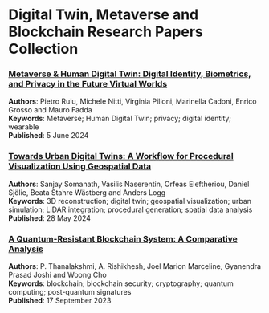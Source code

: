 # Digital Twin, Metaverse and Blockchain Research Papers Collection

### [Metaverse & Human Digital Twin: Digital Identity, Biometrics, and Privacy in the Future Virtual Worlds](https://www.mdpi.com/2818564)
<b>Authors</b>: Pietro Ruiu, Michele Nitti, Virginia Pilloni, Marinella Cadoni, Enrico Grosso and Mauro Fadda<br>
<b>Keywords</b>: Metaverse; Human Digital Twin; privacy; digital identity; wearable<br>
<b>Published</b>: 5 June 2024

### [Towards Urban Digital Twins: A Workflow for Procedural Visualization Using Geospatial Data](https://www.mdpi.com/2807496)
<b>Authors</b>: Sanjay Somanath, Vasilis Naserentin, Orfeas Eleftheriou, Daniel Sjölie, Beata Stahre Wästberg and Anders Logg<br>
<b>Keywords</b>: 3D reconstruction; digital twin; geospatial visualization; urban simulation; LiDAR integration; procedural generation; spatial data analysis<br>
<b>Published</b>: 28 May 2024

### [A Quantum-Resistant Blockchain System: A Comparative Analysis](https://www.mdpi.com/2483366)
<b>Authors</b>:  P. Thanalakshmi, A. Rishikhesh, Joel Marion Marceline, Gyanendra Prasad Joshi and Woong Cho<br>
<b>Keywords</b>: blockchain; blockchain security; cryptography; quantum computing; post-quantum signatures<br>
<b>Published</b>: 17 September 2023
